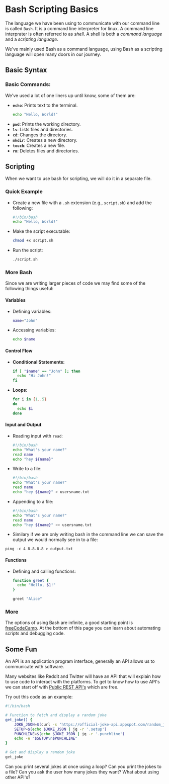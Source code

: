 # Bash Scripting Basics

The language we have been using to communicate with our command line is called `Bash`. It is a command line interpreter for linux. A command line interprater is often referred to as *shell*. A shell is both a *command language* and a *scripting language*.

We've mainly used Bash as a command language, using Bash as a scripting language will open many doors in our journey.

## Basic Syntax


### **Basic Commands:**

We've used a lot of one liners up until know, some of them are:
   - **`echo`**: Prints text to the terminal.
     ```bash
     echo "Hello, World!"
     ```
   - **`pwd`**: Prints the working directory.
   - **`ls`**: Lists files and directories.
   - **`cd`**: Changes the directory.
   - **`mkdir`**: Creates a new directory.
   - **`touch`**: Creates a new file.
   - **`rm`**: Deletes files and directories.
   


## Scripting

When we want to use bash for scripting, we will do it in a separate file. 

### Quick Example
   - Create a new file with a `.sh` extension (e.g., `script.sh`) and add the following:
     ```bash
     #!/bin/bash
     echo "Hello, World!"
     ```
   - Make the script executable:
     ```bash
     chmod +x script.sh
     ```
   - Run the script:
     ```bash
     ./script.sh
     ```

### More Bash 

Since we are writing larger pieces of code we may find some of the following things useful:

#### Variables
   - Defining variables:
     ```bash
     name="John"
     ```
   - Accessing variables:
     ```bash
     echo $name
     ```

#### Control Flow

   - **Conditional Statements:**
     ```bash
     if [ "$name" == "John" ]; then
       echo "Hi John!"
     fi
     ```
   - **Loops:**
     ```bash
     for i in {1..5}
     do
       echo $i
     done
     ```

#### Input and Output

   - Reading input with `read`:
     ```bash
     #!/bin/bash
     echo "What's your name?"
     read name
     echo "hey ${name}"
     ```
   - Write to a file:
     ```bash
     #!/bin/bash
     echo "What's your name?"
     read name
     echo "hey ${name}" > usersname.txt
     ```  
   - Appending to a file:
     ```bash
     #!/bin/bash
     echo "What's your name?"
     read name
     echo "hey ${name}" >> usersname.txt
     ``` 
   - Similary if we are only writing bash in the command line we can save the output we would normally see in to a file:

    ping -c 4 8.8.8.8 > output.txt



#### Functions

   - Defining and calling functions:
     ```bash
     function greet {
       echo "Hello, $1!"
     }
     
     greet "Alice"
     ```

### More

The options of using Bash are infinite, a good starting point is [freeCodeCamp](https://www.freecodecamp.org/news/bash-scripting-tutorial-linux-shell-script-and-command-line-for-beginners). At the bottom of this page you can learn about automating scripts and debugging code.

<!-- I downloaded this too -->


## Some Fun

An API is an application program interface, generally an API allows us to communicate with software.

Many websites like Reddit and Twitter will have an API that will explain how to use code to interact with the platforms. To get to know how to use API's we can start off with [Public REST API's](https://documenter.getpostman.com/view/8854915/Szf7znEe#86a5b520-e907-4eee-95fd-6dcdc24f8a83) which are free.

Try out this code as an example:

```bash
#!/bin/bash

# Function to fetch and display a random joke
get_joke() {
    JOKE_JSON=$(curl -s "https://official-joke-api.appspot.com/random_joke")
    SETUP=$(echo $JOKE_JSON | jq -r '.setup')
    PUNCHLINE=$(echo $JOKE_JSON | jq -r '.punchline')
    echo -e "$SETUP\n$PUNCHLINE"
}

# Get and display a random joke
get_joke
```

Can you print several jokes at once using a loop? Can you print the jokes to a file? Can you ask the user how many jokes they want? What about using other API's?